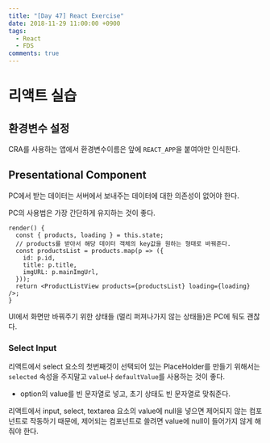```yaml
---
title: "[Day 47] React Exercise"
date: 2018-11-29 11:00:00 +0900
tags:
  - React
  - FDS
comments: true
---
```


# 리액트 실습

## 환경변수 설정

CRA를 사용하는 앱에서 환경변수이름은 앞에 `REACT_APP`을 붙여야만 인식한다.

## Presentational Component

PC에서 받는 데이터는 서버에서 보내주는 데이터에 대한 의존성이 없어야 한다.

PC의 사용법은 가장 간단하게 유지하는 것이 좋다.

```react
render() {
  const { products, loading } = this.state;
  // products를 받아서 해당 데이터 객체의 key값을 원하는 형태로 바꿔준다.
  const productsList = products.map(p => ({
    id: p.id,
    title: p.title,
    imgURL: p.mainImgUrl,
  }));
  return <ProductListView products={productsList} loading={loading} />;
}
```

UI에서 화면만 바꿔주기 위한 상태들 (멀리 퍼져나가지 않는 상태들)은 PC에 둬도 괜찮다.



### Select Input

리액트에서 select 요소의 첫번째것이 선택되어 있는 PlaceHolder를 만들기 위해서는 `selected` 속성을 주지말고 `value`나 `defaultValue`를 사용하는 것이 좋다.

- option의 value를 빈 문자열로 넣고, 초기 상태도 빈 문자열로 맞춰준다.

리액트에서 input, select, textarea 요소의 value에 null을 넣으면 제어되지 않는 컴포넌트로 작동하기 때문에, 제어되는 컴포넌트로 쓸려면 value에 null이 들어가지 않게 해줘야 한다.
